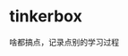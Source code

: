 


















































































































































# tinkerbox
啥都搞点，记录点别的学习过程
